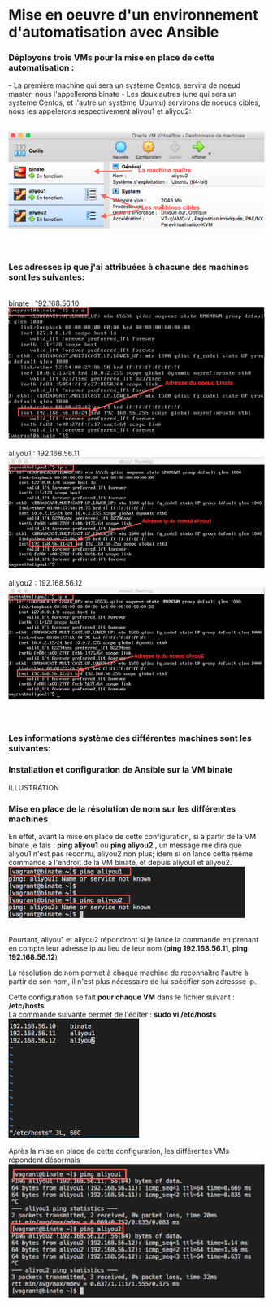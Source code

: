 <h1> Mise en oeuvre d'un environnement d'automatisation avec Ansible</h1>
<h3> Déployons trois VMs pour la mise en place de cette automatisation :</h3>
 - La première machine qui sera un système Centos, servira de noeud master, nous l'appellerons binate
 - Les deux autres (une qui sera un système Centos, et l'autre un système Ubuntu) servirons de noeuds cibles, nous les appelerons respectivement aliyou1 et aliyou2:
 
<br /><img src="https://raw.githubusercontent.com/abiForSofteam/ANSIBLE/main/VMs.png" />

### <br /><br /> Les adresses ip que j'ai attribuées à chacune des machines sont les suivantes:
<br />binate  : 192.168.56.10
<br /><img src="https://raw.githubusercontent.com/abiForSofteam/ANSIBLE/main/ip_binate.png" />
<br /><br />aliyou1 : 192.168.56.11
<br /><img src="https://raw.githubusercontent.com/abiForSofteam/ANSIBLE/main/ip_aliyou1.png" />
<br /><br />aliyou2 : 192.168.56.12
<br /><img src="https://raw.githubusercontent.com/abiForSofteam/ANSIBLE/main/ip_aliyou2.png" />

### <br /><br /> Les informations système des différentes machines sont les suivantes:


### Installation et configuration de Ansible sur la VM binate
ILLUSTRATION

### Mise en place de la résolution de nom sur les différentes machines
En effet, avant la mise en place de cette configuration, si à partir de la VM binate je fais : **ping aliyou1** ou **ping aliyou2** , un message me dira que aliyou1 n'est pas reconnu, aliyou2 non plus; idem si on lance cette même commande à l'endroit de la VM binate, et depuis aliyou1 et aliyou2.
<br /><img src="https://raw.githubusercontent.com/abiForSofteam/ANSIBLE/main/ping_aliyou1_aliyou2_2.png" />

<br />Pourtant, aliyou1 et aliyou2 répondront si je lance la commande en prenant en compte leur adresse ip au lieu de leur nom (**ping 192.168.56.11**,  **ping 192.168.56.12**)

La résolution de nom permet à chaque machine de reconnaître l'autre à partir de son nom, il n'est plus nécessaire de lui spécifier son adressse ip.

Cette configuration se fait **pour chaque VM** dans le fichier suivant : **/etc/hosts**
<br />La commande suivante permet de l'éditer : **sudo vi /etc/hosts**
<br /><img src="https://raw.githubusercontent.com/abiForSofteam/ANSIBLE/main/hosts.png" />

Après la mise en place de cette configuration, les différentes VMs répondent désormais
<br /><img src="https://raw.githubusercontent.com/abiForSofteam/ANSIBLE/main/ping_aliyou1_aliyou2.png" />

